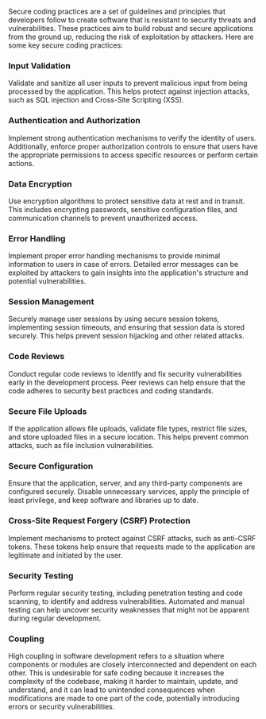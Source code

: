 Secure coding practices are a set of guidelines and principles that developers follow to create software that is resistant to security threats and vulnerabilities. These practices aim to build robust and secure applications from the ground up, reducing the risk of exploitation by attackers. Here are some key secure coding practices:

### Input Validation
Validate and sanitize all user inputs to prevent malicious input from being processed by the application. This helps protect against injection attacks, such as SQL injection and Cross-Site Scripting (XSS).

### Authentication and Authorization
Implement strong authentication mechanisms to verify the identity of users. Additionally, enforce proper authorization controls to ensure that users have the appropriate permissions to access specific resources or perform certain actions.

### Data Encryption
Use encryption algorithms to protect sensitive data at rest and in transit. This includes encrypting passwords, sensitive configuration files, and communication channels to prevent unauthorized access.

### Error Handling
Implement proper error handling mechanisms to provide minimal information to users in case of errors. Detailed error messages can be exploited by attackers to gain insights into the application's structure and potential vulnerabilities.

### Session Management
Securely manage user sessions by using secure session tokens, implementing session timeouts, and ensuring that session data is stored securely. This helps prevent session hijacking and other related attacks.

### Code Reviews
Conduct regular code reviews to identify and fix security vulnerabilities early in the development process. Peer reviews can help ensure that the code adheres to security best practices and coding standards.

### Secure File Uploads
If the application allows file uploads, validate file types, restrict file sizes, and store uploaded files in a secure location. This helps prevent common attacks, such as file inclusion vulnerabilities.

### Secure Configuration
Ensure that the application, server, and any third-party components are configured securely. Disable unnecessary services, apply the principle of least privilege, and keep software and libraries up to date.

### Cross-Site Request Forgery (CSRF) Protection
Implement mechanisms to protect against CSRF attacks, such as anti-CSRF tokens. These tokens help ensure that requests made to the application are legitimate and initiated by the user.

### Security Testing
Perform regular security testing, including penetration testing and code scanning, to identify and address vulnerabilities. Automated and manual testing can help uncover security weaknesses that might not be apparent during regular development.

### Coupling
High coupling in software development refers to a situation where components or modules are closely interconnected and dependent on each other. This is undesirable for safe coding because it increases the complexity of the codebase, making it harder to maintain, update, and understand, and it can lead to unintended consequences when modifications are made to one part of the code, potentially introducing errors or security vulnerabilities.
